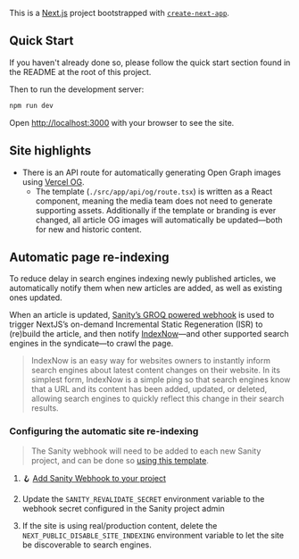 This is a [Next.js](https://nextjs.org/) project bootstrapped with [`create-next-app`](https://github.com/vercel/next.js/tree/canary/packages/create-next-app).

## Quick Start

If you haven't already done so, please follow the quick start
section found in the README at the root of this project.

Then to run the development server:

```bash
npm run dev
```

Open [http://localhost:3000](http://localhost:3000) with your browser to see the site.

## Site highlights

- There is an API route for automatically generating Open Graph images using [Vercel OG](https://vercel.com/docs/functions/edge-functions/og-image-generation).
  - The template (`./src/app/api/og/route.tsx`) is written as a React component, meaning the media team does not need to generate supporting assets. Additionally if the template or branding is ever changed, all article OG images will automatically be updated—both for new and historic content.

## Automatic page re-indexing

To reduce delay in search engines indexing newly published articles, we automatically notify them when new articles are added, as well as existing ones updated.

When an article is updated, [Sanity’s GROQ powered webhook](https://www.sanity.io/docs/webhook) is used to trigger NextJS’s on-demand Incremental Static Regeneration (ISR) to (re)build the article, and then notify [IndexNow](https://www.indexnow.org/index)—and other supported search engines in the syndicate—to crawl the page.

> IndexNow is an easy way for websites owners to instantly inform search engines about latest content changes on their website. In its simplest form, IndexNow is a simple ping so that search engines know that a URL and its content has been added, updated, or deleted, allowing search engines to quickly reflect this change in their search results.

### Configuring the automatic site re-indexing

> The Sanity webhook will need to be added to each new Sanity project, and can be done so [using this template](https://www.sanity.io/manage/webhooks/share?name=Revalidate+Articles&description=When+publishing+articles%2C+automatically+notify+search+engines+to+crawl+the+changed+pages%2C+reducing+delay+in+articles+appearing+in+search+results.%0AThis+uses+the+IndexNow+%28https%3A%2F%2Fwww.indexnow.org%2Findex%29+search+syndication+protocol.&url=https%3A%2F%2FYOUR_SITE_URL%2Fapi%2Frevalidate&on=create&on=update&filter=_type+%3D%3D+%27article%27+%26%26+%21%28_id+match+%22drafts.%22%29&projection=%7B_id%2C+_type%2C+headline%2C+slug%7D&httpMethod=POST&apiVersion=v2021-03-25&includeDrafts=&headers=%7B%7D).

1. 🪝 [Add Sanity Webhook to your project](https://www.sanity.io/manage/webhooks/share?name=Revalidate+Articles&description=When+publishing+articles%2C+automatically+notify+search+engines+to+crawl+the+changed+pages%2C+reducing+delay+in+articles+appearing+in+search+results.%0AThis+uses+the+IndexNow+%28https%3A%2F%2Fwww.indexnow.org%2Findex%29+search+syndication+protocol.&url=https%3A%2F%2FYOUR_SITE_URL%2Fapi%2Frevalidate&on=create&on=update&filter=_type+%3D%3D+%27article%27+%26%26+%21%28_id+match+%22drafts.%22%29&projection=%7B_id%2C+_type%2C+headline%2C+slug%7D&httpMethod=POST&apiVersion=v2021-03-25&includeDrafts=&headers=%7B%7D)

2. Update the `SANITY_REVALIDATE_SECRET` environment variable to the webhook secret configured in the Sanity project admin

3. If the site is using real/production content, delete the `NEXT_PUBLIC_DISABLE_SITE_INDEXING` environment variable to let the site be discoverable to search engines.
